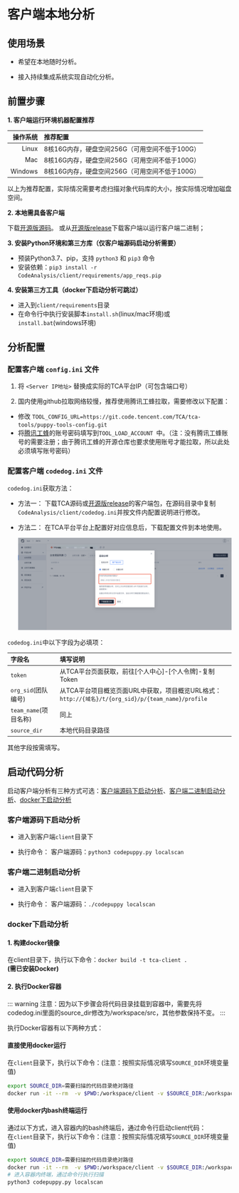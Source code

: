 # 客户端本地分析

## 使用场景

- 希望在本地随时分析。

- 接入持续集成系统实现自动化分析。

## 前置步骤
**1. 客户端运行环境机器配置推荐**

|   操作系统 | 推荐配置                                       |
| --------: | :------------------------------------------- |
|     Linux | 8核16G内存，硬盘空间256G（可用空间不低于100G）     |
|       Mac | 8核16G内存，硬盘空间256G（可用空间不低于100G）     |
|   Windows | 8核16G内存，硬盘空间256G（可用空间不低于100G）     |

以上为推荐配置，实际情况需要考虑扫描对象代码库的大小，按实际情况增加磁盘空间。

**2. 本地需具备客户端**

下载[开源版源码](https://github.com/Tencent/CodeAnalysis)。
或从[开源版release](https://github.com/Tencent/CodeAnalysis/releases)下载客户端以运行客户端二进制；


**3. 安装Python环境和第三方库（仅客户端源码启动分析需要）**
- 预装Python3.7、pip，支持 `python3` 和 `pip3` 命令
- 安装依赖：`pip3 install -r CodeAnalysis/client/requirements/app_reqs.pip`

**4. 安装第三方工具（docker下启动分析可跳过）**
- 进入到`client/requirements`目录
- 在命令行中执行安装脚本`install.sh`(linux/mac环境)或`install.bat`(windows环境)


## 分析配置

### 配置客户端 `config.ini` 文件

1. 将 `<Server IP地址>` 替换成实际的TCA平台IP（可包含端口号）

2. 国内使用github拉取网络较慢，推荐使用腾讯工蜂拉取，需要修改以下配置：  
- 修改 `TOOL_CONFIG_URL=https://git.code.tencent.com/TCA/tca-tools/puppy-tools-config.git`    
- 将[腾讯工蜂](https://git.code.tencent.com)的账号密码填写到`TOOL_LOAD_ACCOUNT `中。（注：没有腾讯工蜂账号的需要注册；由于腾讯工蜂的开源仓库也要求使用账号才能拉取，所以此处必须填写账号密码）  

### 配置客户端 `codedog.ini` 文件

`codedog.ini`获取方法：
- 方法一： 下载TCA源码或[开源版release](https://github.com/Tencent/CodeAnalysis/releases)的客户端包，在源码目录中复制`CodeAnalysis/client/codedog.ini`并按文件内配置说明进行修改。  
- 方法二： 在TCA平台平台上配置好对应信息后，下载配置文件到本地使用。

  ![下载配置文件](../../../images/start_scan_03.png)

`codedog.ini`中以下字段为必填项：

|   字段名 | 填写说明                                       |
| :-------- | :------------------------------------------- |
|`token` | 从TCA平台页面获取，前往[个人中心]-[个人令牌]-复制Token |
|`org_sid`(团队编号) | 从TCA平台项目概览页面URL中获取，项目概览URL格式：`http://{域名}/t/{org_sid}/p/{team_name}/profile` |
|`team_name`(项目名称) | 同上 |
|`source_dir` | 本地代码目录路径 |

其他字段按需填写。

## 启动代码分析

启动客户端分析有三种方式可选：[客户端源码下启动分析](#客户端源码下启动分析)、[客户端二进制启动分析](#客户端二进制启动分析)、[docker下启动分析](#docker下启动分析)
### 客户端源码下启动分析

- 进入到客户端`client`目录下

- 执行命令：
  客户端源码：`python3 codepuppy.py localscan` 

### 客户端二进制启动分析
- 进入到客户端`client`目录下

- 执行命令：
  客户端源码：`./codepuppy localscan` 

### docker下启动分析

#### 1. 构建docker镜像
在client目录下，执行以下命令：`docker build -t tca-client .`  
**(需已安装Docker)**

#### 2. 执行Docker容器
::: warning
注意：因为以下步骤会将代码目录挂载到容器中，需要先将codedog.ini里面的source_dir修改为/workspace/src，其他参数保持不变。
:::

执行Docker容器有以下两种方式：
#### 直接使用docker运行

  在`client`目录下，执行以下命令：(注意：按照实际情况填写`SOURCE_DIR`环境变量值)

```bash
export SOURCE_DIR=需要扫描的代码目录绝对路径
docker run -it --rm  -v $PWD:/workspace/client -v $SOURCE_DIR:/workspace/src  --name tca-client tca-client
```

#### 使用docker内bash终端运行

  通过以下方式，进入容器内的bash终端后，通过命令行启动client代码：  
  在`client`目录下，执行以下命令：(注意：按照实际情况填写`SOURCE_DIR`环境变量值)

```bash
export SOURCE_DIR=需要扫描的代码目录绝对路径
docker run -it --rm  -v $PWD:/workspace/client -v $SOURCE_DIR:/workspace/src  --name tca-client tca-client bash
# 进入容器内终端，通过命令行执行扫描
python3 codepuppy.py localscan
```
